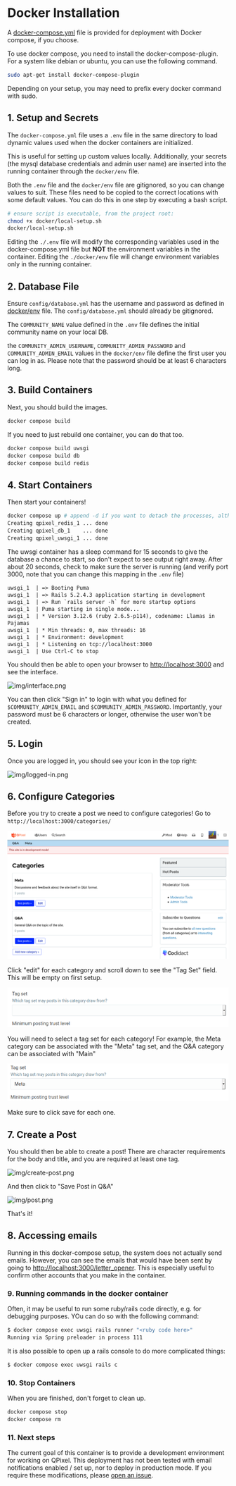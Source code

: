 # Docker Installation

A [docker-compose.yml](../docker-compose.yml) file is provided for deployment with Docker compose, if you choose.

To use docker compose, you need to install the docker-compose-plugin. For a system like debian or ubuntu, you can use the following command.

```bash
sudo apt-get install docker-compose-plugin
```

Depending on your setup, you may need to prefix every docker command with sudo.

## 1. Setup and Secrets

The `docker-compose.yml` file uses a `.env` file in the same directory to load dynamic values used when the docker containers are initialized.

This is useful for setting up custom values locally. Additionally, your secrets (the mysql database credentials and admin user name) are inserted into the running container through the `docker/env` file.

Both the `.env` file and the `docker/env` file are gitignored, so you can change values to suit. These files need to be copied to the correct locations with some default values. You can do this in one step by executing a bash script.

```bash
# ensure script is executable, from the project root:
chmod +x docker/local-setup.sh
docker/local-setup.sh
```

Editing the `./.env` file will modify the corresponding variables used in the docker-compose.yml file but **NOT** the environment variables in the container. Editing the `./docker/env` file will change environment variables only in the running container.

## 2. Database File
Ensure `config/database.yml` has the username and password as defined in [docker/env](docker/env) file. The `config/database.yml` should already be gitignored.

The `COMMUNITY_NAME` value defined in the `.env` file defines the initial community name on your local DB.

the `COMMUNITY_ADMIN_USERNAME`, `COMMUNITY_ADMIN_PASSWORD` and `COMMUNITY_ADMIN_EMAIL` values in the `docker/env` file define the first user you can log in as. Please note that the password should be at least 6 characters long.

## 3. Build Containers

Next, you should build the images.

```bash
docker compose build
```

If you need to just rebuild one container, you can do that too.

```bash
docker compose build uwsgi
docker compose build db
docker compose build redis
```

## 4. Start Containers

Then start your containers! 

```bash
docker compose up # append -d if you want to detach the processes, although it can be useful to see output into the terminal
Creating qpixel_redis_1 ... done
Creating qpixel_db_1    ... done
Creating qpixel_uwsgi_1 ... done
```

The uwsgi container has a sleep command for 15 seconds to give the database a chance to start,
so don't expect to see output right away. After about 20 seconds, check to make sure the server is running (and verify port 3000, note that you can change this mapping in the `.env` file)

```
uwsgi_1  | => Booting Puma
uwsgi_1  | => Rails 5.2.4.3 application starting in development 
uwsgi_1  | => Run `rails server -h` for more startup options
uwsgi_1  | Puma starting in single mode...
uwsgi_1  | * Version 3.12.6 (ruby 2.6.5-p114), codename: Llamas in Pajamas
uwsgi_1  | * Min threads: 0, max threads: 16
uwsgi_1  | * Environment: development
uwsgi_1  | * Listening on tcp://localhost:3000
uwsgi_1  | Use Ctrl-C to stop
```

You should then be able to open your browser to [http://localhost:3000](http://localhost:3000)
and see the interface. 

![img/interface.png](../img/interface.png)

You can then click "Sign in" to login with what you defined for `$COMMUNITY_ADMIN_EMAIL` and `$COMMUNITY_ADMIN_PASSWORD`. Importantly, your password must be 6 characters or longer, otherwise the user won't be created.

## 5. Login

Once you are logged in, you should see your icon in the top right:

![img/logged-in.png](../img/logged-in.png)

## 6. Configure Categories

Before you try to create a post we need to configure categories! 
Go to `http://localhost:3000/categories/`

![img/categories.png](../img/categories.png)

 Click "edit" for each category and scroll down to see the "Tag Set" field. This
 will be empty on first setup.

![img/tagset.png](../img/tagset.png)

You will need to select a tag set for each category! For example, the Meta category can be
associated with the "Meta" tag set, and the Q&A category can be associated with "Main"

![img/tagset-selected.png](../img/tagset-selected.png)

Make sure to click save for each one.

## 7. Create a Post

You should then be able to create a post! There are character requirements for the
body and title, and you are required at least one tag.

![img/create-post.png](../img/create-post.png)

And then click to "Save Post in Q&A"

![img/post.png](../img/post.png)

That's it!

## 8. Accessing emails
Running in this docker-compose setup, the system does not actually send emails. However, you can see the emails that would have been sent by going to [http://localhost:3000/letter_opener](http://localhost:3000/letter_opener).
This is especially useful to confirm other accounts that you make in the container.

### 9. Running commands in the docker container
Often, it may be useful to run some ruby/rails code directly, e.g. for debugging purposes. YOu can do so with the following command:

```bash
$ docker compose exec uwsgi rails runner "<ruby code here>"
Running via Spring preloader in process 111
```

It is also possible to open up a rails console to do more complicated things:

```bash
$ docker compose exec uwsgi rails c
```

### 10. Stop Containers

When you are finished, don't forget to clean up.

```bash
docker compose stop
docker compose rm
```

### 11. Next steps

The current goal of this container is to provide a development environment for
working on QPixel. This deployment has not been tested with email notifications
enabled / set up, nor to deploy in production mode. If you require these 
modifications, please [open an issue](https://github.com/codidact/qpixel/issues).
